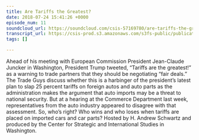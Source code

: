 ```yaml
---
title: Are Tariffs the Greatest?
date: 2018-07-24 15:41:26 +0000
episode_num: 11
soundcloud_url: https://soundcloud.com/csis-57169780/are-tariffs-the-greatest?in=csis-57169780/sets/the-trade-guys
transcript_url: https://csis-prod.s3.amazonaws.com/s3fs-public/publication/180725_The_Trade_Guys_Are_Tariffs_the_Greatest_0.pdf?o5e9dA4J6CXSAet5ArwQlerf079XwVaf
tags: []

---
```

Ahead of his meeting with European Commission President Jean-Claude Juncker in Washington, President Trump tweeted, “Tariffs are the greatest!” as a warning to trade partners that they should be negotiating “fair deals.” The Trade Guys discuss whether this is a harbinger of the president’s latest plan to slap 25 percent tariffs on foreign autos and auto parts as the administration makes the argument that auto imports may be a threat to national security. But at a hearing at the Commerce Department last week, representatives from the auto industry appeared to disagree with that assessment. So, who’s right? Who wins and who loses when tariffs are placed on imported cars and car parts? Hosted by H. Andrew Schwartz and produced by the Center for Strategic and International Studies in Washington.